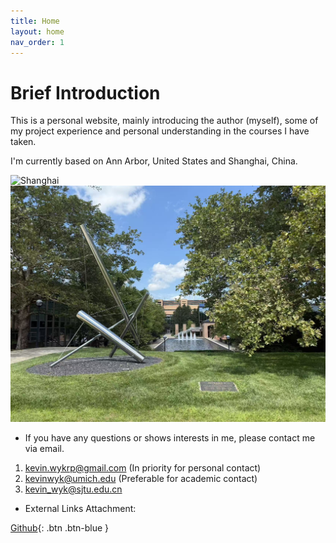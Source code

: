 ```yaml
---
title: Home
layout: home
nav_order: 1
---
```


# Brief Introduction

This is a personal website, mainly introducing the author (myself), some of my project experience and personal understanding in the courses I have taken.

I'm currently based on Ann Arbor, United States and Shanghai, China.

![Shanghai](/assets/Shanghai.jpg)
![AnnArbor](/assets/AnnArbor.jpg)

- If you have any questions or shows interests in me, please contact me via email.

1. kevin.wykrp@gmail.com (In priority for personal contact)
2. kevinwyk@umich.edu (Preferable for academic contact)
3. kevin_wyk@sjtu.edu.cn

- External Links Attachment:

[Github](https://github.com/kevinwyk888){: .btn .btn-blue }




